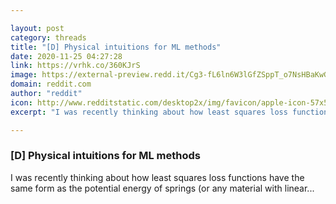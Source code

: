 ```yaml
---

layout: post
category: threads
title: "[D] Physical intuitions for ML methods"
date: 2020-11-25 04:27:28
link: https://vrhk.co/360KJrS
image: https://external-preview.redd.it/Cg3-fL6ln6W3lGfZSppT_o7NsHBaKwGoDSw_ryabu-w.jpg?width=1200&height=628.272251309&auto=webp&crop=1200:628.272251309,smart&s=035d1da160594f349ee163ad2ab2aa25df98095f
domain: reddit.com
author: "reddit"
icon: http://www.redditstatic.com/desktop2x/img/favicon/apple-icon-57x57.png
excerpt: "I was recently thinking about how least squares loss functions have the same form as the potential energy of springs (or any material with linear..."

---
```


### [D] Physical intuitions for ML methods

I was recently thinking about how least squares loss functions have the same form as the potential energy of springs (or any material with linear...